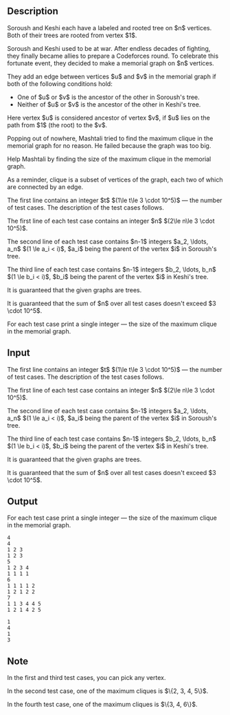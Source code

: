 ## Description

<div><p>Soroush and Keshi each have a labeled and rooted tree on $n$ vertices. Both of their trees are rooted from vertex $1$.</p><p>Soroush and Keshi used to be at war. After endless decades of fighting, they finally became allies to prepare a Codeforces round. To celebrate this fortunate event, they decided to make a memorial graph on $n$ vertices.</p><p>They add an edge between vertices $u$ and $v$ in the memorial graph if <span class="tex-font-style-bf">both</span> of the following conditions hold: </p><ul> <li> One of $u$ or $v$ is the ancestor of the other in Soroush's tree. </li><li> Neither of $u$ or $v$ is the ancestor of the other in Keshi's tree. </li></ul><p>Here vertex $u$ is considered ancestor of vertex $v$, if $u$ lies on the path from $1$ (the root) to the $v$.</p><p>Popping out of nowhere, Mashtali tried to find the maximum clique in the memorial graph for no reason. He failed because the graph was too big. </p><p>Help Mashtali by finding the size of the maximum clique in the memorial graph.</p><p>As a reminder, clique is a subset of vertices of the graph, each two of which are connected by an edge.</p></div><div class="input-specification"><p>The first line contains an integer $t$ $(1\le t\le 3 \cdot 10^5)$ — the number of test cases. The description of the test cases follows.</p><p>The first line of each test case contains an integer $n$ $(2\le n\le 3 \cdot 10^5)$.</p><p>The second line of each test case contains $n-1$ integers $a_2, \ldots, a_n$ $(1 \le a_i &lt; i)$, $a_i$ being the parent of the vertex $i$ in Soroush's tree.</p><p>The third line of each test case contains $n-1$ integers $b_2, \ldots, b_n$ $(1 \le b_i &lt; i)$, $b_i$ being the parent of the vertex $i$ in Keshi's tree.</p><p>It is guaranteed that the given graphs are trees.</p><p>It is guaranteed that the sum of $n$ over all test cases doesn't exceed $3 \cdot 10^5$.</p></div><div class="output-specification"><p>For each test case print a single integer — the <span class="tex-font-style-bf">size</span> of the maximum clique in the memorial graph.</p></div>

## Input

<p>The first line contains an integer $t$ $(1\le t\le 3 \cdot 10^5)$ — the number of test cases. The description of the test cases follows.</p><p>The first line of each test case contains an integer $n$ $(2\le n\le 3 \cdot 10^5)$.</p><p>The second line of each test case contains $n-1$ integers $a_2, \ldots, a_n$ $(1 \le a_i &lt; i)$, $a_i$ being the parent of the vertex $i$ in Soroush's tree.</p><p>The third line of each test case contains $n-1$ integers $b_2, \ldots, b_n$ $(1 \le b_i &lt; i)$, $b_i$ being the parent of the vertex $i$ in Keshi's tree.</p><p>It is guaranteed that the given graphs are trees.</p><p>It is guaranteed that the sum of $n$ over all test cases doesn't exceed $3 \cdot 10^5$.</p>

## Output

<p>For each test case print a single integer — the <span class="tex-font-style-bf">size</span> of the maximum clique in the memorial graph.</p>





```input1
4
4
1 2 3
1 2 3
5
1 2 3 4
1 1 1 1
6
1 1 1 1 2
1 2 1 2 2
7
1 1 3 4 4 5
1 2 1 4 2 5
```




```output1
1
4
1
3
```



## Note

<p>In the first and third test cases, you can pick any vertex.</p><p>In the second test case, one of the maximum cliques is $\{2, 3, 4, 5\}$.</p><p>In the fourth test case, one of the maximum cliques is $\{3, 4, 6\}$.</p>
